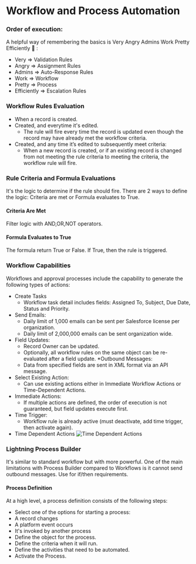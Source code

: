 # Workflow and Process Automation

### Order of execution:
A helpful way of remembering the basics is Very Angry Admins Work Pretty Efficiently :pencil: :
* Very => Validation Rules
* Angry => Assignment Rules
* Admins => Auto-Response Rules
* Work => Workflow
* Pretty => Process
* Efficiently => Escalation Rules

### Workflow Rules Evaluation

* When a record is created.
* Created, and everytime it's edited.
  * The rule will fire every time the record is updated even though the record may have already met the workflow criteria.
* Created, and any time it’s edited to subsequently meet criteria:
  * When a new record is created, or if an existing record is changed from not meeting the rule criteria to meeting the criteria, the workflow rule will fire.
 
### Rule Criteria and Formula Evaluations
It's the logic to determine if the rule should fire. There are 2 ways to define the logic: Criteria are met or Formula evaluates to True.

#### Criteria Are Met
Filter logic with AND,OR,NOT operators.

#### Formula Evaluates to True
The formula return True or False. If True, then the rule is triggered.

### Workflow Capabilities
Workflows and approval processes include the capability to generate the following types of actions:

* Create Tasks
  * Workflow task detail includes fields: Assigned To, Subject, Due Date, Status and Priority.
* Send Emails:
  * Daily limit of 1,000 emails can be sent per Salesforce license per organization.
  * Daily limit of 2,000,000 emails can be sent organization wide.
* Field Updates:
  * Record Owner can be updated.
  * Optionally, all workflow rules on the same object can be re-evaluated after a field update.
*Outbound Messages:
  * Data from specified fields are sent in XML format via an API message.
* Select Existing Action:
  * Can use existing actions either in Immediate Workflow Actions or Time-Dependent Actions.
* Immediate Actions:
  * If multiple actions are defined, the order of execution is not guaranteed, but field updates execute first.
* Time Trigger:
  * Workflow rule is already active (must deactivate, add time trigger, then activate again).
* Time Dependent Actions
![Time Dependent Actions](/images/workflow-time-dependent.png)

### Lightning Process Builder

It's similar to standard workflow but with more powerful. One of the main limitations with Process Builder compared to Workflows is it cannot send outbound messages. Use for if/then requirements.

#### Process Definition
At a high level, a process definition consists of the following steps:
* Select one of the options for starting a process:
 * A record changes
 * A platform event occurs
 * It's invoked by another process
* Define the object for the process.
* Define the criteria when it will run.
* Define the activities that need to be automated.
* Activate the Process.
